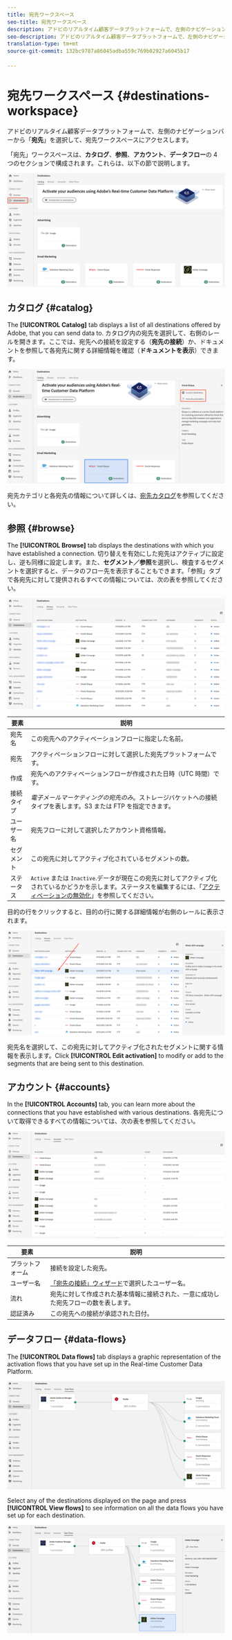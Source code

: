 ```yaml
---
title: 宛先ワークスペース
seo-title: 宛先ワークスペース
description: アドビのリアルタイム顧客データプラットフォームで、左側のナビゲーションバーから「宛先」を選択して、宛先ワークスペースにアクセスします。
seo-description: アドビのリアルタイム顧客データプラットフォームで、左側のナビゲーションバーから「宛先」を選択して、宛先ワークスペースにアクセスします。
translation-type: tm+mt
source-git-commit: 132bc9787a86045adba559c769b02927a6045b17

---
```



# 宛先ワークスペース {#destinations-workspace}

アドビのリアルタイム顧客データプラットフォームで、左側のナビゲーションバーから「**宛先**」を選択して、宛先ワークスペースにアクセスします。

「宛先」ワークスペースは、**カタログ**、**参照**、**アカウント**、**データフロー**&#x200B;の 4 つのセクションで構成されます。これらは、以下の節で説明します。

![宛先 — 概要](/help/rtcdp/destinations/assets/destinations-overview.png)

## カタログ {#catalog}

The **[!UICONTROL Catalog]** tab displays a list of all destinations offered by Adobe, that you can send data to. カタログ内の宛先を選択して、右側のレールを開きます。ここでは、宛先への接続を設定する（**宛先の接続**）か、ドキュメントを参照して各宛先に関する詳細情報を確認（**ドキュメントを表示**）できます。

![宛先カタログオプション](/help/rtcdp/destinations/assets/destination-ui-catalog-options.png)

宛先カテゴリと各宛先の情報について詳しくは、[宛先カタログ](/help/rtcdp/destinations/destinations-catalog.md)を参照してください。

## 参照 {#browse}

The **[!UICONTROL Browse]** tab displays the destinations with which you have established a connection. 切り替えを有効にした宛先はアクティブに設定し、逆も同様に設定します。また、**セグメント／参照**&#x200B;を選択し、検査するセグメントを選択すると、データのフロー先を表示することもできます。「参照」タブで各宛先に対して提供されるすべての情報については、次の表を参照してください。

![「参照」タブ](/help/rtcdp/destinations/assets/browse-tab.png)

| 要素 | 説明 |
---------|----------
| 宛先名 | この宛先へのアクティベーションフローに指定した名前。 |
| 宛先 | アクティベーションフローに対して選択した宛先プラットフォームです。 |
| 作成 | 宛先へのアクティベーションフローが作成された日時（UTC 時間）です。 |
| 接続タイプ | *電子メールマーケティングの宛先のみ*。ストレージバケットへの接続タイプを表します。S3 または FTP を指定できます。 |
| ユーザー名 | 宛先フローに対して選択したアカウント資格情報。 |
| セグメント | この宛先に対してアクティブ化されているセグメントの数。 |
| ステータス | `Active` または `Inactive`.データが現在この宛先に対してアクティブ化されているかどうかを示します。ステータスを編集するには、「[アクティベーションの無効化](/help/rtcdp/destinations/activate-destinations.md#disable-activation)」を参照してください。 |

目的の行をクリックすると、目的の行に関する詳細情報が右側のレールに表示されます。

![宛先行をクリック](/help/rtcdp/destinations/assets/click-destination-row.png)

宛先名を選択して、この宛先に対してアクティブ化されたセグメントに関する情報を表示します。Click **[!UICONTROL Edit activation]** to modify or add to the segments that are being sent to this destination.

## アカウント {#accounts}

In the **[!UICONTROL Accounts]** tab, you can learn more about the connections that you have established with various destinations. 各宛先について取得できるすべての情報については、次の表を参照してください。

![「アカウント」タブ](/help/rtcdp/destinations/assets/accounts-tab.png)

| 要素 | 説明 |
---------|----------
| プラットフォーム | 接続を設定した宛先。 |
| ユーザー名 | [「宛先の接続」ウィザード](/help/rtcdp/destinations/email-marketing-destinations.md#connect-destination)で選択したユーザー名。 |
| 流れ | 宛先に対して作成された基本情報に接続された、一意に成功した宛先フローの数を表します。 |
| 認証済み | この宛先への接続が承認された日付。 |

## データフロー {#data-flows}

The **[!UICONTROL Data flows]** tab displays a graphic representation of the activation flows that you have set up in the Real-time Customer Data Platform.

![Data-flows1](/help/rtcdp/destinations/assets/data-flows1.png)

Select any of the destinations displayed on the page and press **[!UICONTROL View flows]** to see information on all the data flows you have set up for each destination.

![Data-flows2](/help/rtcdp/destinations/assets/data-flows2.png)